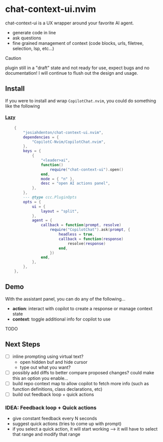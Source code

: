 # chat-context-ui.nvim

chat-context-ui is a UX wrapper around your favorite AI agent.
- generate code in line
- ask questions
- fine grained management of context (code blocks, urls, filetree, selection, lsp, etc...)

> [!caution]
> plugin still in a "draft" state and not ready for use, expect bugs and no documentation!
> I will continue to flush out the design and usage.

## Install

If you were to install and wrap `CopilotChat.nvim`, you could do something like the following

#### [Lazy](https://github.com/folke/lazy.nvim)

```lua
    {
        "josiahdenton/chat-context-ui.nvim",
        dependencies = {
            "CopilotC-Nvim/CopilotChat.nvim",
        },
        keys = {
            {
                "<leader>ai",
                function()
                    require("chat-context-ui").open()
                end,
                mode = { "n" },
                desc = "open AI actions panel",
            },
        },
        --- @type ccc.PluginOpts
        opts = {
            ui = {
                layout = "split",
            },
            agent = {
                callback = function(prompt, resolve)
                    require("CopilotChat").ask(prompt, {
                        headless = true,
                        callback = function(response)
                            resolve(response)
                        end,
                    })
                end,
            },
        },
    },
```

## Demo

With the assistant panel, you can do any of the following... 
- **action**: interact with copilot to create a response or manage context state
- **context**: toggle additional info for copilot to use

TODO

## Next Steps

- [ ] inline prompting using virtual text?
    - open hidden buf and hide cursor
    - type out what you want?
- [ ] possibly add diffs to better compare proposed changes? could make this an option you enable...
- [ ] build repo context map to allow copilot to fetch more info (such as function definitions, class declarations, etc)
- [ ] build out feedback loop + quick actions

### IDEA: Feedback loop + Quick actions

- give constant feedback every N seconds
- suggest quick actions (tries to come up with prompt)
- if you select a quick action, it will start working
  --> it will have to select that range and modify that range
